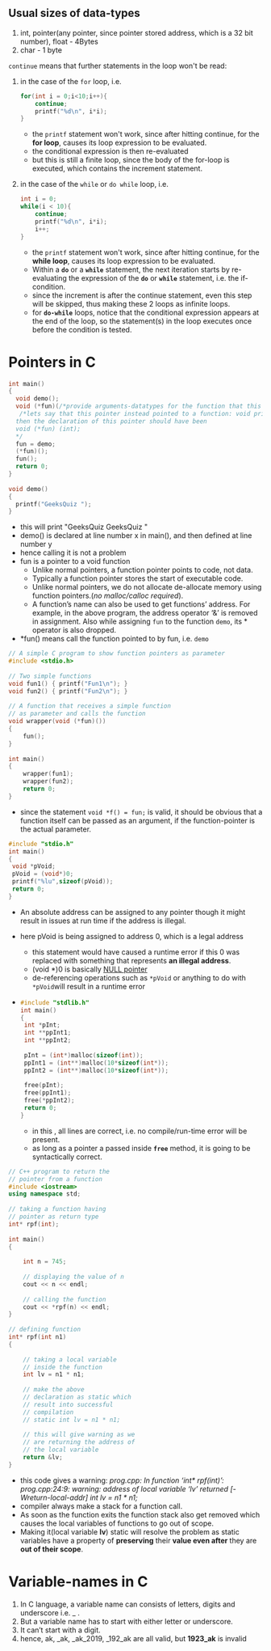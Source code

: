 ## Usual sizes of data-types

1. int, pointer(any pointer, since pointer stored address, which is a 32 bit number), float - 4Bytes
2. char - 1 byte



`continue` means that further statements in the loop won't be read:

1. in the case of the `for` loop, i.e.

   ```c
   for(int i = 0;i<10;i++){
       continue;
       printf("%d\n", i*i);
   }
   ```

   * the `printf` statement won't work, since after hitting continue, for the **for loop**, causes its loop expression to be evaluated.
   * the conditional expression is then re-evaluated
   * but this is still a finite loop, since the body of the for-loop is executed, which contains the increment statement.

2. in the case of the `while` or `do while` loop, i.e.

   ```c
   int i = 0;
   while(i < 10){
       continue;
       printf("%d\n", i*i);
       i++;
   }
   ```

   * the `printf` statement won't work, since after hitting continue, for the **while loop**, causes its loop expression to be evaluated.
   * Within a **`do`** or a **`while`** statement, the next iteration starts by re-evaluating the expression of the **`do`** or **`while`** statement, i.e. the if-condition.
   * since the increment is after the continue statement, even this step will be skipped, thus making these 2 loops as infinite loops.
   * for **`do-while`**  loops, notice that the conditional expression appears at the end of the loop, so the statement(s) in the loop executes once before the condition is tested.



# Pointers in C<a name="c-pointers"></a>

```c
int main() 
{ 
  void demo(); 
  void (*fun)(/*provide arguments-datatypes for the function that this function-pointer is gonna point to */);
   /*lets say that this pointer instead pointed to a function: void printOut(int a){printf("%d\n", a);}
  then the declaration of this pointer should have been 
  void (*fun) (int);
  */
  fun = demo; 
  (*fun)(); 
  fun(); 
  return 0; 
} 
 
void demo() 
{ 
  printf("GeeksQuiz "); 
} 
```

* this will print "GeeksQuiz GeeksQuiz "
* demo() is declared at line number x in main(), and then defined at line number y
* hence calling it is not a problem
* fun is a pointer to a void function
  * Unlike normal pointers, a function pointer points to code, not data. 
  * Typically a function pointer stores the start of executable code.
  * Unlike normal pointers, we do not allocate de-allocate memory using function pointers.(*no malloc/calloc required*).
  * A function’s name can also be used to get functions’ address. For example, in the above program,  the address operator ‘&’ is removed in assignment. Also while assigning `fun` to the function `demo`, its \* operator is also dropped. 
* *fun() means call the function pointed to by fun, i.e. `demo`



```c
// A simple C program to show function pointers as parameter 
#include <stdio.h> 
  
// Two simple functions 
void fun1() { printf("Fun1\n"); } 
void fun2() { printf("Fun2\n"); } 
  
// A function that receives a simple function 
// as parameter and calls the function 
void wrapper(void (*fun)()) 
{ 
    fun(); 
} 
  
int main() 
{ 
    wrapper(fun1); 
    wrapper(fun2); 
    return 0; 
}
```

* since the statement `void *f() = fun;` is valid, it should be obvious that a function itself can be passed as an argument, if the function-pointer is the actual parameter.




```c
#include "stdio.h"  
int main() 
{ 
 void *pVoid; 
 pVoid = (void*)0; 
 printf("%lu",sizeof(pVoid)); 
 return 0; 
} 
```

* An absolute address can be assigned to any pointer though it might result in issues at run time if the address is illegal.
* here pVoid is being assigned to address 0, which is a legal address
  * this statement would have caused a runtime error if this 0 was replaced with something that represents **an illegal address**.
  * (void *)0 is basically <u>NULL pointer</u>
  * de-referencing operations such as `*pVoid` or anything to do with `*pVoid`will result in a runtime error



* ```c
  #include "stdlib.h" 
  int main() 
  { 
   int *pInt; 
   int **ppInt1; 
   int **ppInt2; 
    
   pInt = (int*)malloc(sizeof(int)); 
   ppInt1 = (int**)malloc(10*sizeof(int*)); 
   ppInt2 = (int**)malloc(10*sizeof(int*)); 
    
   free(pInt); 
   free(ppInt1); 
   free(*ppInt2); 
   return 0; 
  } 
  ```

  * in this , all lines are correct, i.e. no compile/run-time error will be present.
  * as long as a pointer a passed inside **`free`** method, it is going to be syntactically correct.



```c++
// C++ program to return the 
// pointer from a function 
#include <iostream> 
using namespace std; 
  
// taking a function having 
// pointer as return type 
int* rpf(int); 
  
int main() 
{ 
  
    int n = 745; 
  
    // displaying the value of n 
    cout << n << endl; 
  
    // calling the function 
    cout << *rpf(n) << endl; 
} 
  
// defining function 
int* rpf(int n1) 
{ 
  
    // taking a local variable 
    // inside the function 
    int lv = n1 * n1; 
  
    // make the above 
    // declaration as static which 
    // result into successful 
    // compilation 
    // static int lv = n1 * n1; 
  
    // this will give warning as we 
    // are returning the address of 
    // the local variable 
    return &lv; 
} 
```



* this code gives a warning:
  *prog.cpp: In function ‘int\* rpf(int)’:*
  *prog.cpp:24:9: warning: address of local variable ‘lv’ returned [-Wreturn-local-addr]*
  *int lv = n1 \* n1;*
* compiler always make a stack for a function call. 
* As soon as the function exits the function stack also get removed which causes the local variables of functions to go out of scope. 
* Making it(local variable **lv**) static will resolve the problem as static variables have a property of **preserving** their **value even after** they are **out of their scope**.





# Variable-names in C<a name="variables-c"></a>

1.  In C language, a variable name can consists of letters, digits and underscore i.e. _ .
2. But a variable name has to start with either letter or underscore. 
3. It can’t start with a digit.
4. hence, ak, _ak, _ak_2019, _192_ak are all valid, but **1923_ak** is invalid